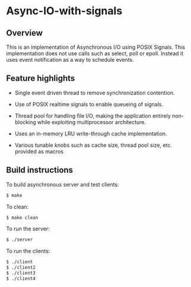 # Async-IO-with-signals

## Overview

This is an implementation of Asynchronous I/O using POSIX Signals. This implementation does not use calls such as select, poll or epoll. Instead it uses event notification as a way to schedule events.

## Feature highlights

* Single event driven thread to remove synchronization contention.

* Use of POSIX realtime signals to enable queueing of signals.

* Thread pool for handling file I/O, making the application entirely non-blocking while exploiting multiprocessor architecture.

* Uses an in-memory LRU write-through cache implementation.

* Various tunable knobs such as cache size, thread pool size, etc. provided as macros

## Build instructions

To build asynchronous server and test clients:

```bash
$ make
```
To clean:

```bash
$ make clean
```
To run the server:

```bash
$ ./server
```

To run the clients:

```bash
$ ./client
$ ./client2
$ ./client3
$ ./client4
```

